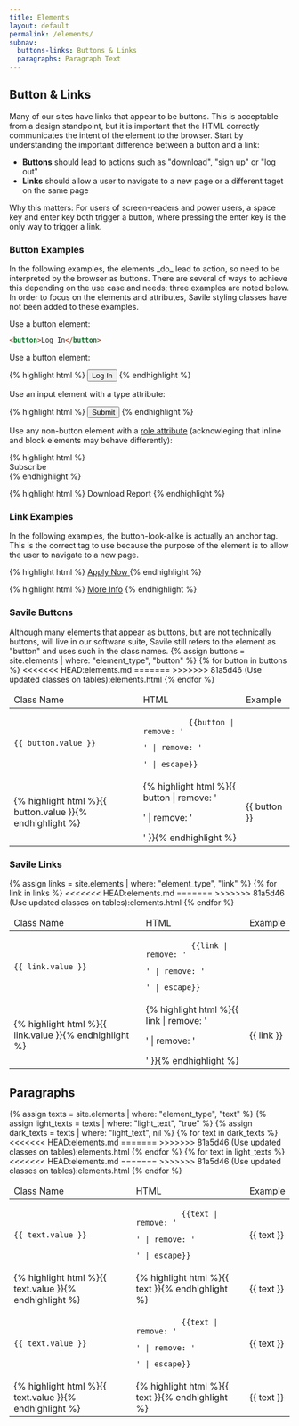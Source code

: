```yaml
---
title: Elements
layout: default
permalink: /elements/
subnav:
  buttons-links: Buttons & Links
  paragraphs: Paragraph Text
---
```


<h2 class="s-h2"><a id="buttons-links">Button & Links</a></h2>

Many of our sites have links that appear to be buttons. This is acceptable from a design standpoint, but it is important that the HTML correctly communicates the intent of the element to the browser. Start by understanding the important difference between a button and a link:

- **Buttons** should lead to actions such as "download", "sign up" or "log out"
- **Links** should allow a user to navigate to a new page or a different taget on the same page

Why this matters: For users of screen-readers and power users, a space key and enter key both trigger a button, where pressing the enter key is the only way to trigger a link.

<h3 class="s-h3">Button Examples</h3>
In the following examples, the elements _do_ lead to action, so need to be interpreted by the browser as buttons. There are several of ways to achieve this depending on the use case and needs; three examples are noted below. In order to focus on the elements and attributes, Savile styling classes have not been added to these examples.

Use a button element:
```html
<button>Log In</button>
```

<p>Use a button element:
</p>
{% highlight html %}
  <button>Log In</button>
{% endhighlight %}

<p>Use an input element with a type attribute:
</p>
{% highlight html %}
  <input type="button" value="Submit">
{% endhighlight %}

<p>Use any non-button element with a <a href="https://developer.mozilla.org/en-US/docs/Web/Accessibility/ARIA/Roles/button_role" target="blank">role
  attribute</a> (acknowleging that inline and block elements may behave differently):
</p>
{% highlight html %}
  <div role="button">Subscribe</div>
{% endhighlight %}

{% highlight html %}
  <span role="button">Download Report</span>
{% endhighlight %}

<h3 class="s-h3">Link Examples</h3>
<p>In the following examples, the button-look-alike is actually an anchor tag. This is the correct tag to use because the purpose of the element is to allow the user to navigate to a new page.</p>
{% highlight html %}
  <a href="https://apply.turing.io" class="[add class(es) to make this appear as a button]">
    <span>Apply Now</span>
  </a>
{% endhighlight %}

{% highlight html %}
  <a href="/programs" class="[add class(es) to make this appear as a button]">More Info</a>
{% endhighlight %}

<h3 class="s-h3">Savile Buttons</h3>
Although many elements that appear as buttons, but are not technically buttons, will live in our software suite, Savile still refers to the element as "button" and uses such in the class names.
<table class="spaced-table">
  <thead>
    <tr class="table-head-row">
      <td >Class Name</td>
      <td>HTML</td>
      <td>Example</td>
    </tr>
  </thead>
  <tbody>
  {% assign buttons = site.elements | where: "element_type", "button" %}
  {% for button in buttons %}
<<<<<<< HEAD:elements.md
    <tr class="token-table-row">
      <td class="element-code-cell">
        <code>{{ button.value }}</code>
      </td>
      <td>
        <code class="language-html" data-lang="html">
          {{button | remove: '<p>' | remove: '</p>' | escape}}
        </code>
      </td>
=======
    <tr class="table-row">
      <td class="element-class-cell">{% highlight html %}{{ button.value }}{% endhighlight %}</td>
      <td class="element-code-cell">{% highlight html %}{{ button | remove: '<p>' | remove: '</p>' }}{% endhighlight %}</td>
>>>>>>> 81a5d46 (Use updated classes on tables):elements.html
      <td class="element-sample-cell">{{ button }}</td>
    </tr>
  {% endfor %}
  </tbody>
</table>

<h3 class="s-h3">Savile Links</h3>
<table class="spaced-table">
  <thead>
    <tr class="table-head-row">
      <td>Class Name</td>
      <td>HTML</td>
      <td>Example</td>
    </tr>
  </thead>
  <tbody>
    {% assign links = site.elements | where: "element_type", "link" %}
    {% for link in links %}
<<<<<<< HEAD:elements.md
    <tr class="token-table-row">
      <td class="element-code-cell">
        <code>{{ link.value }}</code>
      </td>
      <td>
        <code class="language-html" data-lang="html">
          {{link | remove: '<p>' | remove: '</p>' | escape}}
        </code>
      </td>
=======
    <tr class="table-row">
      <td class="element-class-cell">{% highlight html %}{{ link.value }}{% endhighlight %}</td>
      <td class="element-code-cell">{% highlight html %}{{ link | remove: '<p>' | remove: '</p>' }}{% endhighlight %}</td>
>>>>>>> 81a5d46 (Use updated classes on tables):elements.html
      <td class="element-sample-cell">{{ link }}</td>
    </tr>
    {% endfor %}
  </tbody>
</table>

<h2 class="s-h2"><a id="paragraphs">Paragraphs</a></h2>
<table class="spaced-table">
  <thead>
    <tr class="table-head-row">
      <td>Class Name</td>
      <td>HTML</td>
      <td>Example</td>
    </tr>
  </thead>
  <tbody>
    {% assign texts = site.elements | where: "element_type", "text" %}
    {% assign light_texts = texts | where: "light_text", "true" %}
    {% assign dark_texts = texts | where: "light_text", nil %}
    {% for text in dark_texts %}
<<<<<<< HEAD:elements.md
    <tr class="token-table-row">
      <td class="element-code-cell">
        <code>{{ text.value }}</code>
      </td>
      <td>
        <code class="language-html" data-lang="html">
          {{text | remove: '<p>' | remove: '</p>' | escape}}
        </code>
      </td>
      <td class="element-sample-cell">
        {{ text }}
      </td>
=======
    <tr class="table-row">
      <td class="element-class-cell">{% highlight html %}{{ text.value }}{% endhighlight %}</td>
      <td class="element-code-cell">{% highlight html %}{{ text }}{% endhighlight %}</td>
      <td class="element-sample-cell">{{ text }}</td>
>>>>>>> 81a5d46 (Use updated classes on tables):elements.html
    </tr>
    {% endfor %}
    {% for text in light_texts %}
<<<<<<< HEAD:elements.md
    <tr class="token-table-row">
      <td class="element-code-cell">
        <code>{{ text.value }}</code>
      </td>
      <td>
        <code class="language-html" data-lang="html">
          {{text | remove: '<p>' | remove: '</p>' | escape}}
        </code>
      </td>
      <td class="element-sample-cell dark-cell">
        {{ text }}
      </td>
=======
    <tr class="table-row">
      <td class="element-class-cell">{% highlight html %}{{ text.value }}{% endhighlight %}</td>
      <td class="element-code-cell">{% highlight html %}{{ text }}{% endhighlight %}</td>
      <td class="element-sample-cell dark-cell">{{ text }}</td>
>>>>>>> 81a5d46 (Use updated classes on tables):elements.html
    </tr>
    {% endfor %}
  </tbody>
</table>